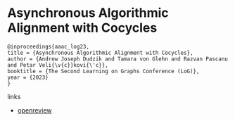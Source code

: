 # Asynchronous Algorithmic Alignment with Cocycles

```
@inproceedings{aaac_log23,
title = {Asynchronous Algorithmic Alignment with Cocycles},
author = {Andrew Joseph Dudzik and Tamara von Glehn and Razvan Pascanu and Petar Veli{\v{c}}kovi{\'c}},
booktitle = {The Second Learning on Graphs Conference (LoG)},
year = {2023}
}
```

links
- [openreview](https://openreview.net/forum?id=ba4bbZ4KoF)
